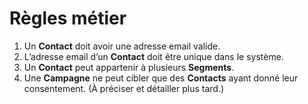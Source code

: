 # Règles métier

1. Un **Contact** doit avoir une adresse email valide.  
2. L’adresse email d’un **Contact** doit être unique dans le système.  
3. Un **Contact** peut appartenir à plusieurs **Segments**.  
4. Une **Campagne** ne peut cibler que des **Contacts** ayant donné leur consentement. (À préciser et détailler plus tard.)  
